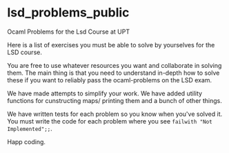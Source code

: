 # lsd_problems_public
Ocaml Problems for the Lsd Course at UPT

Here is a list of exercises you must be able to solve by yourselves for the LSD course.

You are free to use whatever resources you want and collaborate in solving them. The main thing is that you need to understand in-depth how to solve these if you want to reliably pass the ocaml-problems on the LSD exam.

We have made attempts to simplify your work. We have added utility functions for cunstructing maps/ printing them and a bunch of other things.

We have written tests for each problem so you know when you've solved it.
You must write the code for each problem where you see `failwith "Not Implemented";;`.

Happ coding.
